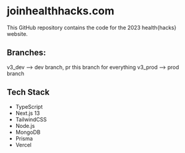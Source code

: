 # joinhealthhacks.com

This GitHub repository contains the code for the 2023 health{hacks} website.

## Branches:

v3_dev --> dev branch, pr this branch for everything
v3_prod --> prod branch

## Tech Stack

- TypeScript
- Next.js 13
- TailwindCSS
- Node.js
- MongoDB
- Prisma
- Vercel
